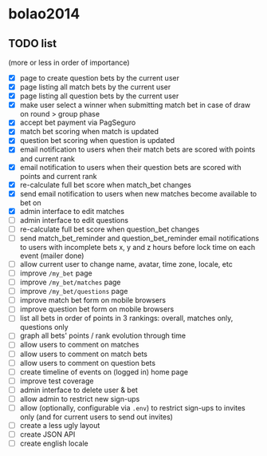 # bolao2014

## TODO list

(more or less in order of importance)

- [X] page to create question bets by the current user
- [X] page listing all match bets by the current user
- [X] page listing all question bets by the current user
- [X] make user select a winner when submitting match bet in case of draw on round > group phase
- [X] accept bet payment via PagSeguro
- [X] match bet scoring when match is updated
- [X] question bet scoring when question is updated
- [X] email notification to users when their match bets are scored with points and current rank
- [X] email notification to users when their question bets are scored with points and current rank
- [X] re-calculate full bet score when match_bet changes
- [x] send email notification to users when new matches become available to bet on
- [X] admin interface to edit matches
- [ ] admin interface to edit questions
- [ ] re-calculate full bet score when question_bet changes
- [ ] send match_bet_reminder and question_bet_reminder email notifications to users with incomplete bets x, y and z hours before lock time on each event (mailer done)
- [ ] allow current user to change name, avatar, time zone, locale, etc
- [ ] improve `/my_bet` page
- [ ] improve `/my_bet/matches` page
- [ ] improve `/my_bet/questions` page
- [ ] improve match bet form on mobile browsers
- [ ] improve question bet form on mobile browsers
- [ ] list all bets in order of points in 3 rankings: overall, matches only, questions only
- [ ] graph all bets' points / rank evolution through time
- [ ] allow users to comment on matches
- [ ] allow users to comment on match bets
- [ ] allow users to comment on question bets
- [ ] create timeline of events on (logged in) home page
- [ ] improve test coverage
- [ ] admin interface to delete user & bet
- [ ] allow admin to restrict new sign-ups
- [ ] allow (optionally, configurable via `.env`) to restrict sign-ups to invites only (and for current users to send out invites)
- [ ] create a less ugly layout
- [ ] create JSON API
- [ ] create english locale

